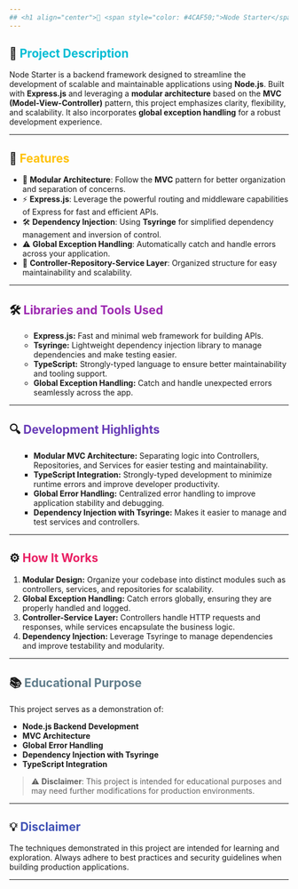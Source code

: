 ```yaml
---
## <h1 align="center">🚀 <span style="color: #4CAF50;">Node Starter</span> Backend Framework</hi>
---
```


## 🚀 <span style="color: #00BCD4;">Project Description</span>
Node Starter is a backend framework designed to streamline the development of scalable and maintainable applications using **Node.js**. Built with **Express.js** and leveraging a **modular architecture** based on the **MVC (Model-View-Controller)** pattern, this project emphasizes clarity, flexibility, and scalability. It also incorporates **global exception handling** for a robust development experience.

---

## 🌟 <span style="color: #FFC107;">Features</span>
- 🎯 **Modular Architecture**: Follow the **MVC** pattern for better organization and separation of concerns.
- ⚡ **Express.js**: Leverage the powerful routing and middleware capabilities of Express for fast and efficient APIs.
- 🛠️ **Dependency Injection**: Using **Tsyringe** for simplified dependency management and inversion of control.
- ⚠️ **Global Exception Handling**: Automatically catch and handle errors across your application.
- 🔄 **Controller-Repository-Service Layer**: Organized structure for easy maintainability and scalability.
  
---

## 🛠️ <span style="color: #9C27B0;">Libraries and Tools Used</span>
<div style="padding-left: 20px;">
  <ul style="list-style-type: circle;">
    <li><b>Express.js:</b> Fast and minimal web framework for building APIs.</li>
    <li><b>Tsyringe:</b> Lightweight dependency injection library to manage dependencies and make testing easier.</li>
    <li><b>TypeScript:</b> Strongly-typed language to ensure better maintainability and tooling support.</li>
    <li><b>Global Exception Handling:</b> Catch and handle unexpected errors seamlessly across the app.</li>
  </ul>
</div>

---

## 🔍 <span style="color: #673AB7;">Development Highlights</span>
<div style="padding-left: 20px;">
  <ul style="list-style-type: square;">
    <li><b>Modular MVC Architecture:</b> Separating logic into Controllers, Repositories, and Services for easier testing and maintainability.</li>
    <li><b>TypeScript Integration:</b> Strongly-typed development to minimize runtime errors and improve developer productivity.</li>
    <li><b>Global Error Handling:</b> Centralized error handling to improve application stability and debugging.</li>
    <li><b>Dependency Injection with Tsyringe:</b> Makes it easier to manage and test services and controllers.</li>
  </ul>
</div>

---

## ⚙️ <span style="color: #E91E63;">How It Works</span>
<ol>
  <li><b>Modular Design:</b> Organize your codebase into distinct modules such as controllers, services, and repositories for scalability.</li>
  <li><b>Global Exception Handling:</b> Catch errors globally, ensuring they are properly handled and logged.</li>
  <li><b>Controller-Service Layer:</b> Controllers handle HTTP requests and responses, while services encapsulate the business logic.</li>
  <li><b>Dependency Injection:</b> Leverage Tsyringe to manage dependencies and improve testability and modularity.</li>
</ol>

---

## 📚 <span style="color: #607D8B;">Educational Purpose</span>
This project serves as a demonstration of:
- **Node.js Backend Development**
- **MVC Architecture**
- **Global Error Handling**
- **Dependency Injection with Tsyringe**
- **TypeScript Integration**

> ⚠️ **Disclaimer**: This project is intended for educational purposes and may need further modifications for production environments.

---

## 💡 <span style="color: #3F51B5;">Disclaimer</span>
The techniques demonstrated in this project are intended for learning and exploration. Always adhere to best practices and security guidelines when building production applications.

---
